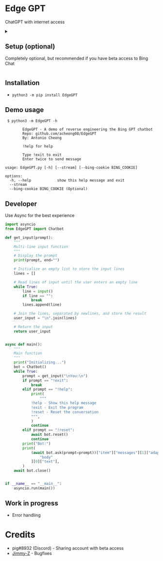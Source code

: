 # Edge GPT
ChatGPT with internet access

<details>
<summary>

## Setup (optional)
Completely optional, but recommended if you have beta access to Bing Chat
</summary>

### Requirements (Optional)
- A Microsoft Account with early access to http://bing.com/chat
- Microsoft Edge

### Checking access (Optional)
- Install the latest version of Microsoft Edge
- Open http://bing.com/chat
- If you see a chat feature, you are good to go

### Getting authentication (Optional)
- Open the developer tools (F12)
- Go to the Application tab → Storage → Cookies
- Find the cookie named "_U"
- Copy the value of the cookie

</details>

## Installation
- `python3 -m pip install EdgeGPT`

## Demo usage
```
 $ python3 -m EdgeGPT -h

        EdgeGPT - A demo of reverse engineering the Bing GPT chatbot
        Repo: github.com/acheong08/EdgeGPT
        By: Antonio Cheong

        !help for help

        Type !exit to exit
        Enter twice to send message

usage: EdgeGPT.py [-h] [--stream] [--bing-cookie BING_COOKIE]

options:
  -h, --help            show this help message and exit
  --stream
  --bing-cookie BING_COOKIE (Optional)
```

## Developer
Use Async for the best experience

```python
import asyncio
from EdgeGPT import Chatbot

def get_input(prompt):
    """
    Multi-line input function
    """
    # Display the prompt
    print(prompt, end="")

    # Initialize an empty list to store the input lines
    lines = []

    # Read lines of input until the user enters an empty line
    while True:
        line = input()
        if line == "":
            break
        lines.append(line)

    # Join the lines, separated by newlines, and store the result
    user_input = "\n".join(lines)

    # Return the input
    return user_input


async def main():
    """
    Main function
    """
    print("Initializing...")
    bot = Chatbot()
    while True:
        prompt = get_input("\nYou:\n")
        if prompt == "!exit":
            break
        elif prompt == "!help":
            print(
                """
            !help - Show this help message
            !exit - Exit the program
            !reset - Reset the conversation
            """,
            )
            continue
        elif prompt == "!reset":
            await bot.reset()
            continue
        print("Bot:")
        print(
            (await bot.ask(prompt=prompt))["item"]["messages"][1]["adaptiveCards"][0][
                "body"
            ][0]["text"],
        )
    await bot.close()


if __name__ == "__main__":
    asyncio.run(main())

```

## Work in progress
- Error handling

# Credits
- pig#8932 (Discord) - Sharing account with beta access
- [Jimmy-Z](https://github.com/Jimmy-Z) - Bugfixes
